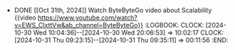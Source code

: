 - DONE [[Oct 31th, 2024]] Watch ByteByteGo video about Scalability {{video https://www.youtube.com/watch?v=EWS_CIxttVw&ab_channel=ByteByteGo}}
  :LOGBOOK:
  CLOCK: [2024-10-30 Wed 10:04:36]--[2024-10-30 Wed 20:06:53] =>  10:02:17
  CLOCK: [2024-10-31 Thu 09:23:15]--[2024-10-31 Thu 09:35:11] =>  00:11:56
  :END:
